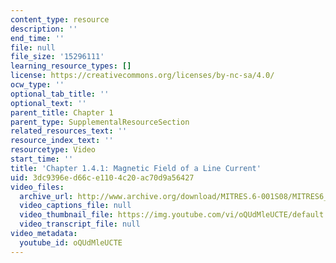 ```yaml
---
content_type: resource
description: ''
end_time: ''
file: null
file_size: '15296111'
learning_resource_types: []
license: https://creativecommons.org/licenses/by-nc-sa/4.0/
ocw_type: ''
optional_tab_title: ''
optional_text: ''
parent_title: Chapter 1
parent_type: SupplementalResourceSection
related_resources_text: ''
resource_index_text: ''
resourcetype: Video
start_time: ''
title: 'Chapter 1.4.1: Magnetic Field of a Line Current'
uid: 3dc9396e-d66c-e110-4c20-ac70d9a56427
video_files:
  archive_url: http://www.archive.org/download/MITRES.6-001S08/MITRES6_001S08_1-4-1_300k.mp4
  video_captions_file: null
  video_thumbnail_file: https://img.youtube.com/vi/oQUdMleUCTE/default.jpg
  video_transcript_file: null
video_metadata:
  youtube_id: oQUdMleUCTE
---
```

